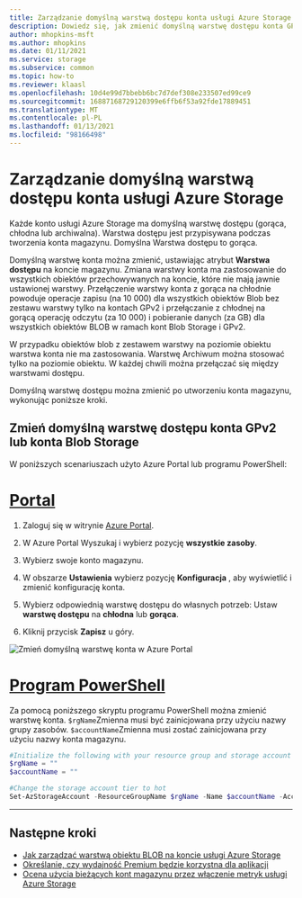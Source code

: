 ```yaml
---
title: Zarządzanie domyślną warstwą dostępu konta usługi Azure Storage
description: Dowiedz się, jak zmienić domyślną warstwę dostępu konta GPv2 lub Blob Storage
author: mhopkins-msft
ms.author: mhopkins
ms.date: 01/11/2021
ms.service: storage
ms.subservice: common
ms.topic: how-to
ms.reviewer: klaasl
ms.openlocfilehash: 10d4e99d7bbebb6bc7d7def308e233507ed99ce9
ms.sourcegitcommit: 16887168729120399e6ffb6f53a92fde17889451
ms.translationtype: MT
ms.contentlocale: pl-PL
ms.lasthandoff: 01/13/2021
ms.locfileid: "98166498"
---
```

# <a name="manage-the-default-access-tier-of-an-azure-storage-account"></a>Zarządzanie domyślną warstwą dostępu konta usługi Azure Storage

Każde konto usługi Azure Storage ma domyślną warstwę dostępu (gorąca, chłodna lub archiwalna). Warstwa dostępu jest przypisywana podczas tworzenia konta magazynu. Domyślna Warstwa dostępu to gorąca.

Domyślną warstwę konta można zmienić, ustawiając atrybut **Warstwa dostępu** na koncie magazynu. Zmiana warstwy konta ma zastosowanie do wszystkich obiektów przechowywanych na koncie, które nie mają jawnie ustawionej warstwy. Przełączenie warstwy konta z gorąca na chłodnie powoduje operacje zapisu (na 10 000) dla wszystkich obiektów Blob bez zestawu warstwy tylko na kontach GPv2 i przełączanie z chłodnej na gorącą operację odczytu (za 10 000) i pobieranie danych (za GB) dla wszystkich obiektów BLOB w ramach kont Blob Storage i GPv2.

W przypadku obiektów blob z zestawem warstwy na poziomie obiektu warstwa konta nie ma zastosowania. Warstwę Archiwum można stosować tylko na poziomie obiektu. W każdej chwili można przełączać się między warstwami dostępu.

Domyślną warstwę dostępu można zmienić po utworzeniu konta magazynu, wykonując poniższe kroki.

## <a name="change-the-default-account-access-tier-of-a-gpv2-or-blob-storage-account"></a>Zmień domyślną warstwę dostępu konta GPv2 lub konta Blob Storage

W poniższych scenariuszach użyto Azure Portal lub programu PowerShell:

# <a name="portal"></a>[Portal](#tab/portal)

1. Zaloguj się w witrynie [Azure Portal](https://portal.azure.com).

1. W Azure Portal Wyszukaj i wybierz pozycję **wszystkie zasoby**.

1. Wybierz swoje konto magazynu.

1. W obszarze **Ustawienia** wybierz pozycję **Konfiguracja** , aby wyświetlić i zmienić konfigurację konta.

1. Wybierz odpowiednią warstwę dostępu do własnych potrzeb: Ustaw **warstwę dostępu** na **chłodna** lub **gorąca**.

1. Kliknij przycisk **Zapisz** u góry.

![Zmień domyślną warstwę konta w Azure Portal](media/manage-account-default-access-tier/account-tier.png)

# <a name="powershell"></a>[Program PowerShell](#tab/powershell)

Za pomocą poniższego skryptu programu PowerShell można zmienić warstwę konta. `$rgName`Zmienna musi być zainicjowana przy użyciu nazwy grupy zasobów. `$accountName`Zmienna musi zostać zainicjowana przy użyciu nazwy konta magazynu.

```powershell
#Initialize the following with your resource group and storage account names
$rgName = ""
$accountName = ""

#Change the storage account tier to hot
Set-AzStorageAccount -ResourceGroupName $rgName -Name $accountName -AccessTier Hot
```

---

## <a name="next-steps"></a>Następne kroki

- [Jak zarządzać warstwą obiektu BLOB na koncie usługi Azure Storage](../blobs/manage-access-tier.md)
- [Określanie, czy wydajność Premium będzie korzystna dla aplikacji](../blobs/storage-blob-performance-tiers.md)
- [Ocena użycia bieżących kont magazynu przez włączenie metryk usługi Azure Storage](../blobs/monitor-blob-storage.md)
